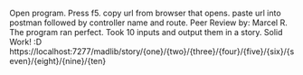 Open program. Press f5. copy url from browser that opens. paste url into postman followed by controller name and route.
Peer Review by: Marcel R. The program ran perfect. Took 10 inputs and output them in a story. Solid Work! :D
https://localhost:7277/madlib/story/{one}/{two}/{three}/{four}/{five}/{six}/{seven}/{eight}/{nine}/{ten}

